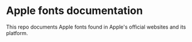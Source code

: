 # Apple fonts documentation
This repo documents Apple fonts found in Apple's official websites and its platform.
